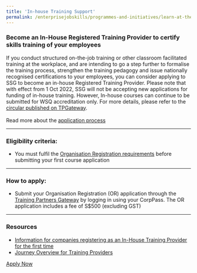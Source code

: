 ```yaml
---
title: 'In-house Training Support'
permalink: /enterprisejobskills/programmes-and-initiatives/learn-at-the-workplace/in-house-training-support/
---
```


### Become an In-House Registered Training Provider to certify skills training of your employees

If you conduct structured on-the-job training or other classroom facilitated training at the workplace, and are intending to go a step further to formalise the training process, strengthen the training pedagogy and issue nationally recognised certifications to your employees, you can consider applying to SSG to become an in-house Registered Training Provider. Please note that with effect from 1 Oct 2022, SSG will not be accepting new applications for funding of in-house training. However, In-house courses can continue to be submitted for WSQ accreditation only. For more details, please refer to the <a href="https://www.tpgateway.gov.sg/resources/announcements-and-circulars/ssg-circular-ppd-2022-10-winding-down-of-funding-for-in-house-training" target="_blank" rel="noopener">circular published on TPGateway</a>.<br><br>Read more about the <a href="https://www.tpgateway.gov.sg/get-started/journey-overview-of-a-training-provider" target="_blank" rel="noopener">application process</a>

---

### Eligibility criteria:

<ul><li> You must fulfil the <a href="https://www.tpgateway.gov.sg/plan-courses/organisation-registration-for-first-time-training-provider/apply-for-organisation-registration" target="_blank" rel="noopener">Organisation Registration requirements</a> before submitting your first course application</li></ul>

---

### How to apply:

<ul><li> Submit your Organisation Registration (OR) application through the <a href="https://www.tpgateway.gov.sg/" target="_blank" rel="noopener">Training Partners Gateway</a> by logging in using your CorpPass. The OR application includes a fee of S$500 (excluding GST)</li></ul>

---

### Resources

<ul><li> <a href="https://www.tpgateway.gov.sg/plan-courses/organisation-registration-for-first-time-training-provider/apply-for-organisation-registration" target="_blank" rel="noopener">Information for companies registering as an In-House Training Provider for the first time</a></li><li><a href="https://www.tpgateway.gov.sg/get-started/journey-overview-of-a-training-provider" target="_blank" rel="noopener">Journey Overview for Training Providers</a></li></ul>

<a class="btn" href="http://www.tpgateway.gov.sg/workspace/session/Login.aspx" target="_blank" rel="noopener">Apply Now</a>
